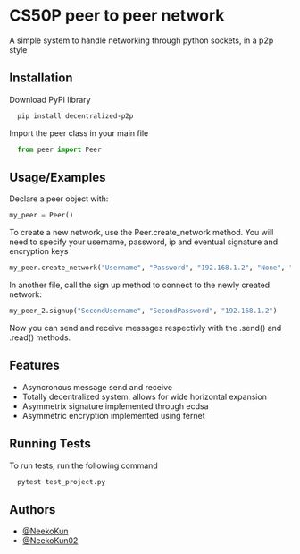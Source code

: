 
# CS50P peer to peer network

A simple system to handle networking through python sockets, in a p2p style

## Installation

Download PyPI library

```bash
  pip install decentralized-p2p
```

Import the peer class in your main file

```py
  from peer import Peer
```
## Usage/Examples

Declare a peer object with:

```py
my_peer = Peer()
```

To create a new network, use the Peer.create_network method.
You will need to specify your username, password, ip and eventual signature and encryption keys

```py
my_peer.create_network("Username", "Password", "192.168.1.2", "None", "None")
```

In another file, call the sign up method to connect to the newly created network:

```py
my_peer_2.signup("SecondUsername", "SecondPassword", "192.168.1.2")
```

Now you can send and receive messages respectivly with the .send() and .read() methods.

## Features

- Asyncronous message send and receive
- Totally decentralized system, allows for wide horizontal expansion
- Asymmetrix signature implemented through ecdsa
- Asymmetric encryption implemented using fernet


## Running Tests

To run tests, run the following command

```bash
  pytest test_project.py
```


## Authors

- [@NeekoKun](https://www.github.com/NeekoKun)
- [@NeekoKun02](https://www.github.com/NeekoKun02)
